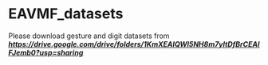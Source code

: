 # EAVMF_datasets
Please download gesture and digit datasets from ***https://drive.google.com/drive/folders/1KmXEAIQWl5NH8m7yltDfBrCEAIFJemb0?usp=sharing***
